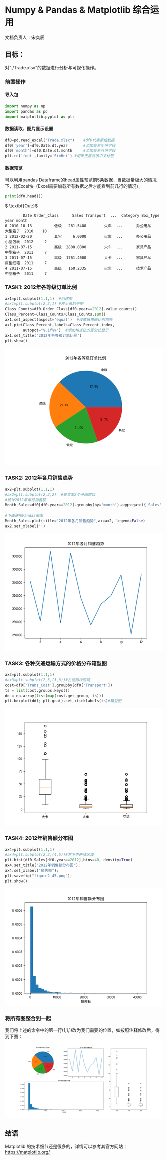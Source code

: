 # Numpy & Pandas & Matplotlib 综合运用

文档负责人：宋奕辰

## 目标：
对"./Trade.xlsx"的数据进行分析与可视化操作。

### **前置操作**
#### **导入包**
```python
import numpy as np
import pandas as pd
import matplotlib.pyplot as plt
```


#### **数据读取、图片显示设置**

```python
df0=pd.read_excel("Trade.xlsx")    #df0代表原始数据
df0['year']=df0.Date.dt.year       #添加交易年份字段
df0['month']=df0.Date.dt.month     #添加交易月份字段
plt.rc('font',family='SimHei') #用来正常显示中文标签
```

#### **数据预览**
可以利用pandas Dataframe的head属性预览前5条数据，当数据量极大的情况下，比Excel快（Excel需要加载所有数据之后才能看到前几行的情况）。
```python
print(df0.head())
```
$ \textbf{Out:}$
```
        Date Order_Class      Sales Transport  ...  Category Box_Type  year month
0 2010-10-13          低级   261.5400        火车  ...      办公用品     大型箱子  2010    10
1 2012-02-20          其它     6.0000        火车  ...      办公用品     小型包裹  2012     2
2 2011-07-15          高级  2808.0800        火车  ...      家具产品     中型箱子  2011     7
3 2011-07-15          高级  1761.4000        大卡  ...      家具产品     巨型纸箱  2011     7
4 2011-07-15          高级   160.2335        火车  ...      技术产品     中型箱子  2011     7
```

### **TASK1:** 2012年各等级订单比例
```python
ax1=plt.subplot(1,1,1)  #创建图
#ax1=plt.subplot(2,3,1) #左上角的子图
Class_Counts=df0.Order_Class[df0.year==2012].value_counts()
Class_Percent=Class_Counts/Class_Counts.sum()
ax1.set_aspect(aspect='equal')  #设置纵横轴比例相等
ax1.pie(Class_Percent,labels=Class_Percent.index,
        autopct="%.1f%%")  #添加格式化的百分比显示
ax1.set_title("2012年各等级订单比例")
plt.show()
```
![](./Figure_4.png)
### **TASK2:** 2012年各月销售趋势
```python
ax2=plt.subplot(1,1,1)
#ax2=plt.subplot(2,3,2)  #建立第2个子图窗口
#统计2012年每月销售额
Month_Sales=df0[df0.year==2012].groupby(by='month').aggregate({'Sales':np.sum})

#下面使用Pandas画图
Month_Sales.plot(title="2012年各月销售趋势",ax=ax2, legend=False)
ax2.set_xlabel('')
```
![](./Figure_5.png)
### **TASK3:** 各种交通运输方式的价格分布箱型图
```python
ax3=plt.subplot(1,1,1)
#ax3=plt.subplot(2,3,(3,6))#右侧两块区域
cost=df0['Trans_Cost'].groupby(df0['Transport'])
ts = list(cost.groups.keys())
dd = np.array(list(map(cost.get_group, ts)))
plt.boxplot(dd); plt.gca().set_xticklabels(ts)#箱型图
```
![](./Figure_6.png)
### **TASK4:** 2012年销售额分布图
```python
ax4=plt.subplot(1,1,1)
#ax4=plt.subplot(2,3,(4,5))#左下方两块区域
plt.hist(df0.Sales[df0.year==2012],bins=40, density=True)
ax4.set_title("2012年销售额分布图");
ax4.set_xlabel("销售额");
plt.savefig("figure2_45.png");
plt.show()
```
![](./Figure_7.png)
### **将所有图整合到一起**
我们将上述的命令中的第一行(1,1,1)改为我们需要的位置，如按照注释修改后，得到下图：
![](./Figure_8.png)

## 结语
Matplotlib 的技术细节还是很多的，详情可以参考其官方网站：https://matplotlib.org/

